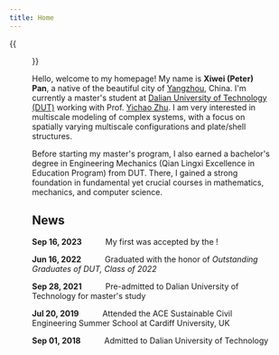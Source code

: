 ```yaml
---
title: Home
---
```


{{<figure src="Xiwei_Portrait.JPG" title="Me at Jinji Lake in Suzhou, Summer 2023 (Credit goes to Hu)" width="500">}}

Hello, welcome to my homepage! My name is **Xiwei (Peter) Pan**, a native of the beautiful city of [Yangzhou](https://en.wikipedia.org/wiki/Yangzhou), China. I'm currently a master's student at [Dalian University of Technology (DUT)](https://www.dlut.edu.cn/) working with Prof. [Yichao Zhu](http://faculty.dlut.edu.cn/zhuyc/zh_CN/index/968943/list/index.htm). I am very interested in multiscale modeling of complex systems, with a focus on spatially varying multiscale configurations and plate/shell structures.

Before starting my master's program, I also earned a bachelor's degree in Engineering Mechanics (Qian Lingxi Excellence in Education Program) from DUT. There, I gained a strong foundation in fundamental yet crucial courses in mathematics, mechanics, and computer science.

## News

<p><b>Sep 16, 2023</b>&emsp;&emsp;&emsp;My first <link, rel="research paper", href="https://onlinelibrary.wiley.com/doi/abs/10.1002/nme.7367"> was accepted by the <em><link, rel="International Journal for Numerical Methods in Engineering", href="https://onlinelibrary.wiley.com/journal/10970207"></em>!</p>

<p><b>Jun 16, 2022</b>&emsp;&emsp;&emsp;Graduated with the honor of <em>Outstanding Graduates of DUT, Class of 2022</em></p>

<p><b>Sep 28, 2021</b>&emsp;&emsp;&emsp;Pre-admitted to Dalian University of Technology for master's study</p>

<p><b>Jul 20, 2019</b>&emsp;&emsp;&emsp;Attended the ACE Sustainable Civil Engineering Summer School at Cardiff University, UK</p>

<p><b>Sep 01, 2018</b>&emsp;&emsp;&emsp;Admitted to Dalian University of Technology</p>

